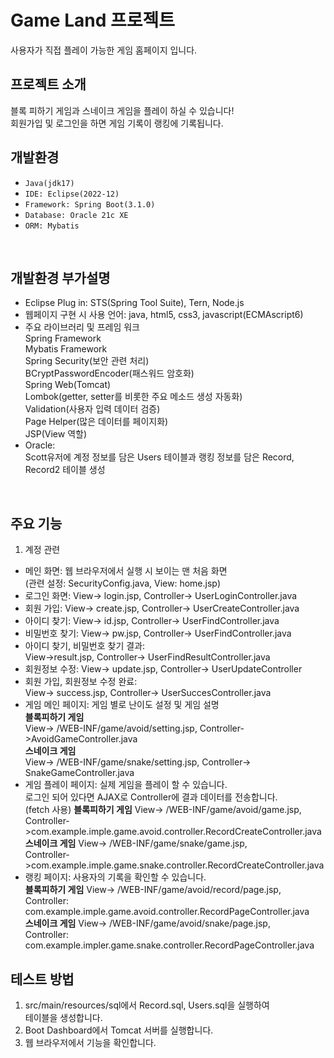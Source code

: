 # Game Land 프로젝트
사용자가 직접 플레이 가능한 게임 홈페이지 입니다.

## 프로젝트 소개
블록 피하기 게임과 스네이크 게임을 플레이 하실 수 있습니다!<br>
회원가입 및 로그인을 하면 게임 기록이 랭킹에 기록됩니다.

## 개발환경
- `Java(jdk17)`
- `IDE: Eclipse(2022-12)`
- `Framework: Spring Boot(3.1.0)`
- `Database: Oracle 21c XE`
- `ORM: Mybatis`
<br>

## 개발환경 부가설명
- Eclipse Plug in: STS(Spring Tool Suite), Tern, Node.js
- 웹페이지 구현 시 사용 언어: java, html5, css3, javascript(ECMAscript6)
- 주요 라이브러리 및 프레임 워크<br>
Spring Framework<br>
Mybatis Framework<br>
Spring Security(보안 관련 처리)<br>
BCryptPasswordEncoder(패스워드 암호화)<br>
Spring Web(Tomcat)<br>
Lombok(getter, setter를 비롯한 주요 메소드 생성 자동화)<br>
Validation(사용자 입력 데이터 검증)<br>
Page Helper(많은 데이터를 페이지화)<br>
JSP(View 역할)
- Oracle:<br>
Scott유저에 계정 정보를 담은 Users 테이블과 랭킹 정보를 담은 Record, Record2 테이블 생성
<br>

## 주요 기능
1. 계정 관련<br>
- 메인 화면: 웹 브라우저에서 실행 시 보이는 맨 처음 화면<br>
(관련 설정: SecurityConfig.java, View: home.jsp)<br>
- 로그인 화면: View-> login.jsp, Controller-> UserLoginController.java<br>
- 회원 가입: View-> create.jsp, Controller-> UserCreateController.java<br>
- 아이디 찾기: View-> id.jsp, Controller-> UserFindController.java<br>
- 비밀번호 찾기: View-> pw.jsp, Controller-> UserFindController.java<br>
- 아이디 찾기, 비밀번호 찾기 결과:<br>
View->result.jsp, Controller-> UserFindResultController.java<br>
- 회원정보 수정: View-> update.jsp, Controller-> UserUpdateController<br>
- 회원 가입, 회원정보 수정 완료:<br>
View-> success.jsp, Controller-> UserSuccesController.java<br>
- 게임 메인 페이지: 게임 별로 난이도 설정 및 게임 설명<br> 
**블록피하기 게임**<br>
View-> /WEB-INF/game/avoid/setting.jsp, Controller->AvoidGameController.java<br>
**스네이크 게임**<br>
View-> /WEB-INF/game/snake/setting.jsp, Controller-> SnakeGameController.java<br>
- 게임 플레이 페이지: 실제 게임을 플레이 할 수 있습니다.<br>
로그인 되어 있다면 AJAX로 Controller에 결과 데이터를 전송합니다.<br>
(fetch 사용)
**블록피하기 게임** View-> /WEB-INF/game/avoid/game.jsp,<br>
Controller->com.example.imple.game.avoid.controller.RecordCreateController.java<br>
**스네이크 게임** View-> /WEB-INF/game/snake/game.jsp,<br>
Controller->com.example.imple.game.snake.controller.RecordCreateController.java<br>
- 랭킹 페이지: 사용자의 기록을 확인할 수 있습니다.<br>
**블록피하기 게임** View-> /WEB-INF/game/avoid/record/page.jsp,<br>
Controller: com.example.imple.game.avoid.controller.RecordPageController.java<br>
**스네이크 게임** View-> /WEB-INF/game/avoid/snake/page.jsp,<br>
Controller: com.example.impler.game.snake.controller.RecordPageController.java<br>

## 테스트 방법
1. src/main/resources/sql에서 Record.sql, Users.sql을 실행하여<br>
테이블을 생성합니다.
2. Boot Dashboard에서 Tomcat 서버를 실행합니다.
3. 웹 브라우저에서 기능을 확인합니다.
